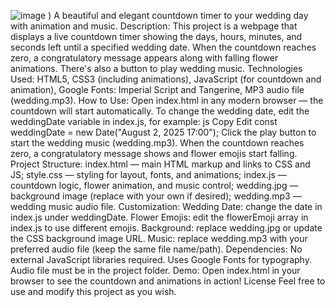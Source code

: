 ![image](https://github.com/user-attachments/assets/daff53d0-100a-46ad-9103-c57c64018692)
)
A beautiful and elegant countdown timer to your wedding day with animation and music.
Description:
This project is a webpage that displays a live countdown timer showing the days, hours, minutes, and seconds left until a specified wedding date. When the countdown reaches zero, a congratulatory message appears along with falling flower animations. There's also a button to play wedding music.
Technologies Used:
HTML5,
CSS3 (including animations),
JavaScript (for countdown and animation),
Google Fonts: Imperial Script and Tangerine,
MP3 audio file (wedding.mp3).
How to Use:
Open index.html in any modern browser — the countdown will start automatically.
To change the wedding date, edit the weddingDate variable in index.js, for example:
js
Copy
Edit
const weddingDate = new Date("August 2, 2025 17:00");
Click the play button to start the wedding music (wedding.mp3).
When the countdown reaches zero, a congratulatory message shows and flower emojis start falling.
Project Structure:
index.html — main HTML markup and links to CSS and JS;
style.css — styling for layout, fonts, and animations;
index.js — countdown logic, flower animation, and music control;
wedding.jpg — background image (replace with your own if desired);
wedding.mp3 — wedding music audio file.
Customization:
Wedding Date: change the date in index.js under weddingDate.
Flower Emojis: edit the flowerEmoji array in index.js to use different emojis.
Background: replace wedding.jpg or update the CSS background image URL.
Music: replace wedding.mp3 with your preferred audio file (keep the same file name/path).
Dependencies:
No external JavaScript libraries required.
Uses Google Fonts for typography.
Audio file must be in the project folder.
Demo:
Open index.html in your browser to see the countdown and animations in action!
License
Feel free to use and modify this project as you wish.
